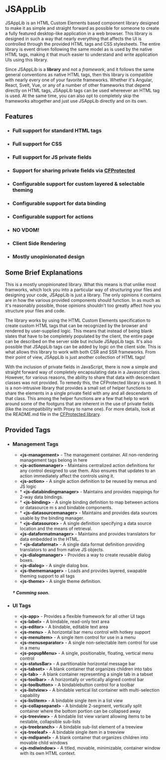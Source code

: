 # JSAppLib

JSAppLib is an HTML Custom Elements based component library designed to make it as simple and straight forward as possible for someone to create a fully featured desktop-like application in a web browser. This library is designed in such a way that nearly everything that affects the UI is controlled through the provided HTML tags and CSS stylesheets. The entire library is event driven following the same model as is used by the native HTML tags, making it that much easier to understand and write application UIs using this library.

Since JSAppLib is a **library** and not a _framework_, and it follows the same general conventions as native HTML tags, then this library is compatible with nearly every one of your favorite frameworks. Whether it's Angular, React, Svelt, Vue, or any of a number of other frameworks that depend directly on HTML tags, JSAppLib tags can be used whereever an HTML tag is used. At the same time, you can also opt to completely skip the frameworks altogether and just use JSAppLib directly and on its own.

## Features
* ### **Full support for standard HTML tags**
* ### **Full support for CSS**
* ### **Full support for JS private fields**
* ### **Support for sharing private fields via [CFProtected](https://github.com/rdking/cfprotected)**
* ### **Configurable support for custom layered & selectable theming**
* ### **Configurable support for data binding**
* ### **Configurable support for actions**
* ### **NO VDOM!**
* ### **Client Side Rendering**
* ### **Mostly unopinionated design**

## Some Brief Explanations
This is a mostly unopinionated library. What this means is that unlike most framworks, which lock you into a particular way of structuring your files and designing your code, JSAppLib is just a library. The only opinions it contains are in how the various provided components should function. In as much as it's reasonably possible, those opinions shouldn't too greatly affect how you structure your files and code.

The library works by using the HTML Custom Elements specification to create custom HTML tags that can be recognized by the browser and rendered by user-supplied logic. This means that instead of being blank slates that have to be completely populated by the client, the entire page can be described on the server side but include JSAppLib tags. It's also possible that JSAppLib tags can be added by logic on the client side. This is what allows this library to work with both CSR and SSR frameworks. From their point of view, JSAppLib is just another collection of HTML tags!

With the inclusion of private fields in JavaScript, there is now a simple and straight forward way of completely encapsulating data in a Javascript class. However, for various reasons, the ability to share that data with descendant classes was not provided. To remedy this, the CFProtected library is used. It is a non-intrusive library that provides a small set of helper functions to share the elements in a single private field with any and all descendants of that class. This among the helper functions are a few that help to work around some of the footguns that are inherent in the use of private fields (like the incompatibility with Proxy to name one). For more details, look at the README.md file in the [CFProtected library](https://github.com/rdking/cfprotected).

## Provided Tags
* ### **Management Tags**
    * **\<js-management>** - The management container. All non-rendering management tags belong in here
    * **\<js-actionmanager>** - Maintains centralized action definitions for any control designed to use them. Also ensures that updates to an action immediately affect the controls using it.
    * **\<js-action>** - A single action definition to be reused by menus and JS logic
    * &dagger; **\<js-databindingmanager>** - Maintains and provides mappings for 2-way data bindings.
    * &dagger; **\<js-binding>** - A single binding definition to map between actions or datasource m s and bindable components.
    * &dagger; **\<js-datasourcemanager>** - Maintains and provides data sources usable by the binding manager.
    * &dagger; **\<js-datasource>** - A single definition specifying a data source location and the means of retrieval.
    * **\<js-dataformatmanager>** - Maintains and provides translators for data embedded in the HTML.
    * &dagger; **\<js-dataformat>** - A single data format definition providing translators to and from native JS objects.
    * **\<js-dialogmanager>** - Provides a way to create reusable dialog boxes.
    * **\<js-dialog>** - A single dialog box.
    * **\<js-thememanager>** - Loads and provides layered, swapable theming support to all tags
    * **\<js-theme>** - A single theme definition.

    ##### &dagger; Comming soon.

* ### **UI Tags**
    * **\<js-app>** - Provides a flexible framework for all other UI tags
    * **\<js-label>** - A bindable, read-only text area
    * **\<js-editor>** - A bindable, editable text area
    * **\<js-menu>** - A horizontal bar menu control with hotkey support
    * **\<js-menuitem>** - A single item control for use in a menu
    * **\<js-menuseparator>** - A single non-selectable item control for use in a menu
    * **\<js-popupMenu>** - A single, positionable, floating, vertical menu control
    * **\<js-statusBar>** - A partitionable horizontal message bar
    * **\<js-tabset>** - A blank container that organizes children into tabs
    * **\<js-tab>** - A blank container representing a single tab in a tabset
    * **\<js-toolbar>** - A horizontally or vertically aligned control bar
    * **\<js-toolbutton>** - A bindablebutton control for a toolbar
    * **\<js-listview>** - A bindable vertical list container with multi-selection capability
    * **\<js-listitem>** - A bindable single item in a list view
    * **\<js-collapsepanel>** - A bindable 2-segment, vertically split container where the bottom portion can be collapsed away
    * **\<js-treeview>** - A bindable list view variant allowing items to be nestable, collapsible sub-lists
    * **\<js-treebranch>** - A bindable sub-list element of a treeview
    * **\<js-treeleaf>** - A bindable single item in a treeview
    * **\<js-mdipanel>** - A blank container that organizes children into movable child windows
    * **\<js-mdiwindow>** - A titled, movable, minimizable, container window with its own HTML context.

